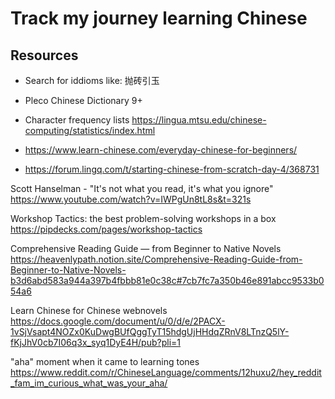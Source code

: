 # Track my journey learning Chinese


## Resources

- Search for iddioms like: 抛砖引玉
- Pleco Chinese Dictionary 9+
- Character frequency lists https://lingua.mtsu.edu/chinese-computing/statistics/index.html

- https://www.learn-chinese.com/everyday-chinese-for-beginners/
- https://forum.lingq.com/t/starting-chinese-from-scratch-day-4/368731





Scott Hanselman - "It's not what you read, it's what you ignore"
    https://www.youtube.com/watch?v=IWPgUn8tL8s&t=321s


Workshop Tactics: the best problem-solving workshops in a box
https://pipdecks.com/pages/workshop-tactics


Comprehensive Reading Guide — from Beginner to Native Novels
    https://heavenlypath.notion.site/Comprehensive-Reading-Guide-from-Beginner-to-Native-Novels-b3d6abd583a944a397b4fbbb81e0c38c#7cb7fc7a350b46e891abcc9533b054a6

Learn Chinese for Chinese webnovels
    https://docs.google.com/document/u/0/d/e/2PACX-1vSjVsapt4NOZx0KuDwgBUfQggTyT15hdgUjHHdqZRnV8LTnzQ5lY-fKjJhV0cb7I06q3x_syq1DyE4H/pub?pli=1


"aha" moment when it came to learning tones
https://www.reddit.com/r/ChineseLanguage/comments/12huxu2/hey_reddit_fam_im_curious_what_was_your_aha/

